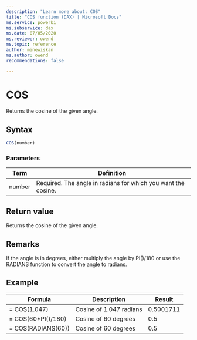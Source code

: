 ```yaml
---
description: "Learn more about: COS"
title: "COS function (DAX) | Microsoft Docs"
ms.service: powerbi 
ms.subservice: dax 
ms.date: 07/05/2020
ms.reviewer: owend
ms.topic: reference
author: minewiskan
ms.author: owend 
recommendations: false

---
```

# COS

Returns the cosine of the given angle.  
  
## Syntax  
  
```js
COS(number)  
```
  
### Parameters
  
|Term|Definition|  
|--------|--------------|  
|number|Required. The angle in radians for which you want the cosine.|  
  
## Return value

Returns the cosine of the given angle.  
  
## Remarks

If the angle is in degrees, either multiply the angle by PI()/180 or use the RADIANS function to convert the angle to radians.  
  
## Example  
  
|Formula|Description|Result|  
|-----------|---------------|----------|  
|= COS(1.047)|Cosine of 1.047 radians|0.5001711|  
|= COS(60*PI()/180)|Cosine of 60 degrees|0.5|  
|= COS(RADIANS(60))|Cosine of 60 degrees|0.5|  
